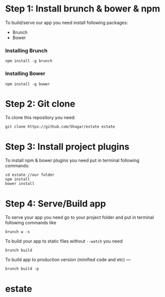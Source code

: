 # Step 1: Install brunch & bower & npm

To build/serve our app you need install following packages:

- Brunch
- Bower


### Installing Brunch
`
npm install -g brunch
`
### Installing Bower

`npm install -g bower`

# Step 2: Git clone
To clone this repository you need:
```
git clone https://github.com/Shugar/estate estate
```

# Step 3: Install project plugins
To install npm & bower plugins you need put in terminal following commands:
```
cd estate //our folder
npm install
bower install
```

# Step 4: Serve/Build app

To serve your app you need go to your project folder and put in terminal following commands like
```
brunch w -s
```

To build your app to static files without `--watch` you need
```
brunch build
```

To build app to production version (minified code and etc) —
```
brunch build -p
```

# estate
